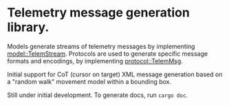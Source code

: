 # Telemetry message generation library.

Models generate streams of telemetry messages by implementing
[model::TelemStream](crates/telem-gen/src/model.rs). Protocols are used to
generate specific message formats and
encodings, by implementing [protocol::TelemMsg](crates/telem-gen/src/protocol/mod.rs).

Initial support for CoT (cursor on target) XML message generation based on a
"random walk" movement model within a bounding box.

Still under initial development. To generate docs, run `cargo doc`.
